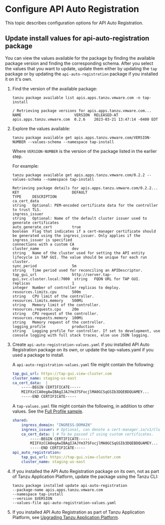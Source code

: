 # Configure API Auto Registration

This topic describes configuration options for API Auto Registration.

## <a id='update-values'></a>Update install values for api-auto-registration package

You can view the values available for the package by finding the available
package version and finding the corresponding schema. After you select the
values that you want to update, update them either by updating the `tap` package
or by updating the `api-auto-registration` package if you installed it on it's
own.

1. Find the version of the available package:

    ```console
    tanzu package available list apis.apps.tanzu.vmware.com -n tap-install

    / Retrieving package versions for apis.apps.tanzu.vmware.com...
    NAME                        VERSION  RELEASED-AT
    apis.apps.tanzu.vmware.com  0.2.6    2023-03-21 13:47:14 -0400 EDT
    ```

2. Explore the values available:

    ```console
    tanzu package available get apis.apps.tanzu.vmware.com/VERSION-NUMBER --values-schema --namespace tap-install
    ```

    Where `VERSION-NUMBER` is the version of the package listed in the earlier step.

    For example:

    ```console
    tanzu package available get apis.apps.tanzu.vmware.com/0.2.2 --values-schema --namespace tap-install

    Retrieving package details for apis.apps.tanzu.vmware.com/0.2.2...
    KEY                        DEFAULT                                       TYPE     DESCRIPTION
    ca_cert_data                                                             string   Optional: PEM-encoded certificate data for the controller to trust TLS. 
    ingress_issuer                                                           string   Optional: Name of the default cluster issuer used to generate certificates
    auto_generate_cert         true                                          boolean  Flag that indicates if a cert-manager certificate should be generated using the ingress_issuer. Only applies if the ingress_issuer is specified      
    connections with a custom CA
    cluster_name               dev                                           string   Name of the cluster used for setting the API entity lifecycle in TAP GUI. The value should be unique for each run cluster.
    sync_period                5m                                            string   Time period used for reconciling an APIDescriptor.
    tap_gui_url                http://server.tap-gui.svc.cluster.local:7000  string   FQDN URL for TAP GUI.
    replicas                   1                                             integer  Number of controller replicas to deploy.
    resources.limits.cpu       500m                                          string   CPU limit of the controller.
    resources.limits.memory    500Mi                                         string   Memory limit of the controller.
    resources.requests.cpu     20m                                           string   CPU request of the controller.
    resources.requests.memory  100Mi                                         string   Memory request of the controller.
    logging_profile            production                                    string   Logging profile for controller. If set to development, use console logging with full stack traces, else use JSON logging.
    ```

3. Create `api-auto-registration-values.yaml` if you installed API Auto Registration package on its own, or update the tap-values.yaml if you used a package to install.

    A `api-auto-registration-values.yaml` file might contain the following:

    ```yaml
    tap_gui_url: https://tap-gui.view-cluster.com
    cluster_name: staging-us-east
    ca_cert_data:  |
        -----BEGIN CERTIFICATE-----
        MIIFXzCCA0egAwIBAgIJAJYm37SFocjlMA0GCSqGSIb3DQEBDQUAMEY...
        -----END CERTIFICATE-----
    ```

    A `tap-values.yaml` file might contain the following, in addition to other values.  See the [Full Profile sample](#full-profile).

    ```yaml
    shared:
        ingress_domain: "INGRESS-DOMAIN"
        ingress_issuer: # Optional, can denote a cert-manager.io/v1/ClusterIssuer of your choice. Defaults to "tap-ingress-selfsigned".
        ca_cert_data: | # To be passed if using custom certificates.
            -----BEGIN CERTIFICATE-----
            MIIFXzCCA0egAwIBAgIJAJYm37SFocjlMA0GCSqGSIb3DQEBDQUAMEY...
            -----END CERTIFICATE-----
    api_auto_registration:
        tap_gui_url: https://tap-gui.view-cluster.com
        cluster_name: staging-us-east
    ```

4. If you installed the API Auto Registration package on its own, not as part of Tanzu Application
   Platform, update the package using the Tanzu CLI:

    ```console
    tanzu package installed update api-auto-registration
    --package-name apis.apps.tanzu.vmware.com
    --namespace tap-install
    --version $VERSION
    --values-file api-auto-registration-values.yaml
    ```

5. If you installed API Auto Registration as part of Tanzu Application Platform, see [Upgrading Tanzu Application Platform](../upgrading.hbs.md).
